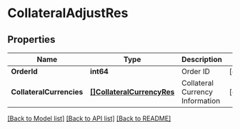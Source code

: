 # CollateralAdjustRes

## Properties

Name | Type | Description | Notes
------------ | ------------- | ------------- | -------------
**OrderId** | **int64** | Order ID | [optional] 
**CollateralCurrencies** | [**[]CollateralCurrencyRes**](CollateralCurrencyRes.md) | Collateral Currency Information | [optional] 

[[Back to Model list]](../README.md#documentation-for-models) [[Back to API list]](../README.md#documentation-for-api-endpoints) [[Back to README]](../README.md)


